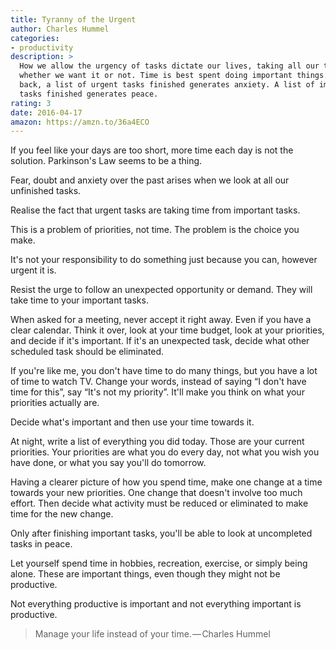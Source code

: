 ```yaml
---
title: Tyranny of the Urgent
author: Charles Hummel
categories:
- productivity
description: >
  How we allow the urgency of tasks dictate our lives, taking all our time,
  whether we want it or not. Time is best spent doing important things. Looking
  back, a list of urgent tasks finished generates anxiety. A list of important
  tasks finished generates peace.
rating: 3
date: 2016-04-17
amazon: https://amzn.to/36a4ECO
---
```


If you feel like your days are too short, more time each day is not the
solution. Parkinson's Law seems to be a thing.

Fear, doubt and anxiety over the past arises when we look at all our unfinished
tasks.

Realise the fact that urgent tasks are taking time from important tasks.

This is a problem of priorities, not time. The problem is the choice you make.

It's not your responsibility to do something just because you can, however
urgent it is.

Resist the urge to follow an unexpected opportunity or demand. They will take
time to your important tasks.

When asked for a meeting, never accept it right away. Even if you have a clear
calendar. Think it over, look at your time budget, look at your priorities, and
decide if it's important. If it's an unexpected task, decide what other
scheduled task should be eliminated.

If you're like me, you don't have time to do many things, but you have a lot of
time to watch TV. Change your words, instead of saying “I don't have time for
this”, say “It's not my priority”. It'll make you think on what your priorities
actually are.

Decide what's important and then use your time towards it.

At night, write a list of everything you did today. Those are your current
priorities. Your priorities are what you do every day, not what you wish you
have done, or what you say you'll do tomorrow.

Having a clearer picture of how you spend time, make one change at a time
towards your new priorities. One change that doesn't involve too much effort.
Then decide what activity must be reduced or eliminated to make time for the new
change.

Only after finishing important tasks, you'll be able to look at uncompleted
tasks in peace.

Let yourself spend time in hobbies, recreation, exercise, or simply being alone.
These are important things, even though they might not be productive.

Not everything productive is important and not everything important is
productive.

> Manage your life instead of your time. — Charles Hummel
